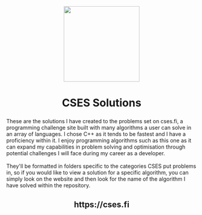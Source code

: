 <div align="center">
  <img height="200" src="https://media1.tenor.com/images/67899e4ce154518e656cb2337b180de0/tenor.gif%3fitemid%3d7329024"  />
</div>

###

<h1 align="center">CSES Solutions</h1>

###

<p align="left">These are the solutions I have created to the problems set on cses.fi, a programming challenge site built with many algorithms a user can solve in an array of languages. I chose C++ as it tends to be fastest and I have a proficiency within it. I enjoy programming algorithms such as this one as it can expand my capabilities in problem solving and optimisation through potential challenges I will face during my career as a developer.<br><br>They'll be formatted in folders specific to the categories CSES put problems in, so if you would like to view a solution for a specific algorithm, you can simply look on the website and then look for the name of the algorithm I have solved within the repository.</p>

###

<h2 align="left"></h2>

###

<h2 align="center">https://cses.fi</h2>

###
